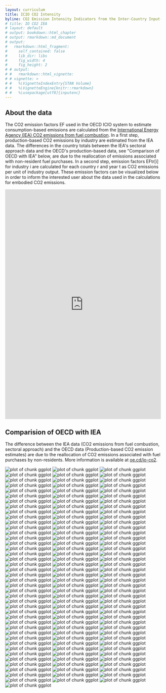```yaml
---
layout: curriculum
title: ICIO CO2 Intensity
byline: CO2 Emission Intensity Indicators from the Inter-Country Input-Output (ICIO) framework
# title: IO CO2 IEA
# layout: default
# output: bookdown::html_chapter
# output: rmarkdown::md_document
# output:
#   rmarkdown::html_fragment:
#     self_contained: false
#     lib_dir: libs
#     fig_width: 4
#     fig_height: 2
# # output:
# #   rmarkdown::html_vignette:
# # vignette: >
# #   %\VignetteIndexEntry{STAN Volume}
# #   %\VignetteEngine{knitr::rmarkdown}
# #   %\usepackage[utf8]{inputenc}
---
```


<!-- ## About this app -->

<!-- The publication by the OECD of [embodied CO2 indicators](http://oe.cd/io-co2) has fostered new demand for specific tailored calculations beyond the scope of the OECD's resources. -->

## About the data

The CO2 emission factors EF used in the OECD ICIO system to estimate consumption-based emissions are calculated from the [International Energy Agency (IEA) CO2 emissions from fuel combustion](http://www.iea.org/statistics/topics/co2emissions/). In a first step, production-based CO2 emissions by industry are estimated from the IEA data. The differences in the country totals between the IEA's sectoral approach data and the OECD's production-based data, see "Comparison of OECD with IEA" below, are due to the reallocation of emissions associated with non-resident fuel purchases. In a second step, emission factors EFtr[i] for industry i are calculated for each country r and year t as CO2 emissions per unit of industry output. These emission factors can be visualized below in order to inform the interested user about the data used in the calculations for embodied CO2 emissions.



<!-- <iframe src="http://10.101.26.220:3838/co2intensityviz/" width = "100%" style="border: 0px; height: 53em"></iframe> -->
<iframe src="http://www.icio.oecd.org:3838/co2intensityviz/" width = "100%" style="border: 0px; height: 53em"></iframe>

## Comparision of OECD with IEA

The difference between the IEA data (CO2 emissions from fuel combustion, sectoral approach) and the OECD data (Production-based CO2 emission estimates) are due to the reallocation of CO2 emissions associated with fuel purchases by non-residents. More information is available at [oe.cd/io-co2](http://oe.cd/io-co2).

![plot of chunk ggplot](figures/ggplot-1.png) ![plot of chunk ggplot](figures/ggplot-2.png) ![plot of chunk ggplot](figures/ggplot-3.png) ![plot of chunk ggplot](figures/ggplot-4.png) ![plot of chunk ggplot](figures/ggplot-5.png) ![plot of chunk ggplot](figures/ggplot-6.png) ![plot of chunk ggplot](figures/ggplot-7.png) ![plot of chunk ggplot](figures/ggplot-8.png) ![plot of chunk ggplot](figures/ggplot-9.png) ![plot of chunk ggplot](figures/ggplot-10.png) ![plot of chunk ggplot](figures/ggplot-11.png) ![plot of chunk ggplot](figures/ggplot-12.png) ![plot of chunk ggplot](figures/ggplot-13.png) ![plot of chunk ggplot](figures/ggplot-14.png) ![plot of chunk ggplot](figures/ggplot-15.png) ![plot of chunk ggplot](figures/ggplot-16.png) ![plot of chunk ggplot](figures/ggplot-17.png) ![plot of chunk ggplot](figures/ggplot-18.png) ![plot of chunk ggplot](figures/ggplot-19.png) ![plot of chunk ggplot](figures/ggplot-20.png) ![plot of chunk ggplot](figures/ggplot-21.png) ![plot of chunk ggplot](figures/ggplot-22.png) ![plot of chunk ggplot](figures/ggplot-23.png) ![plot of chunk ggplot](figures/ggplot-24.png) ![plot of chunk ggplot](figures/ggplot-25.png) ![plot of chunk ggplot](figures/ggplot-26.png) ![plot of chunk ggplot](figures/ggplot-27.png) ![plot of chunk ggplot](figures/ggplot-28.png) ![plot of chunk ggplot](figures/ggplot-29.png) ![plot of chunk ggplot](figures/ggplot-30.png) ![plot of chunk ggplot](figures/ggplot-31.png) ![plot of chunk ggplot](figures/ggplot-32.png) ![plot of chunk ggplot](figures/ggplot-33.png) ![plot of chunk ggplot](figures/ggplot-34.png) ![plot of chunk ggplot](figures/ggplot-35.png) ![plot of chunk ggplot](figures/ggplot-36.png) ![plot of chunk ggplot](figures/ggplot-37.png) ![plot of chunk ggplot](figures/ggplot-38.png) ![plot of chunk ggplot](figures/ggplot-39.png) ![plot of chunk ggplot](figures/ggplot-40.png) ![plot of chunk ggplot](figures/ggplot-41.png) ![plot of chunk ggplot](figures/ggplot-42.png) ![plot of chunk ggplot](figures/ggplot-43.png) ![plot of chunk ggplot](figures/ggplot-44.png) ![plot of chunk ggplot](figures/ggplot-45.png) ![plot of chunk ggplot](figures/ggplot-46.png) ![plot of chunk ggplot](figures/ggplot-47.png) ![plot of chunk ggplot](figures/ggplot-48.png) ![plot of chunk ggplot](figures/ggplot-49.png) ![plot of chunk ggplot](figures/ggplot-50.png) ![plot of chunk ggplot](figures/ggplot-51.png) ![plot of chunk ggplot](figures/ggplot-52.png) ![plot of chunk ggplot](figures/ggplot-53.png) ![plot of chunk ggplot](figures/ggplot-54.png) ![plot of chunk ggplot](figures/ggplot-55.png) ![plot of chunk ggplot](figures/ggplot-56.png) ![plot of chunk ggplot](figures/ggplot-57.png) ![plot of chunk ggplot](figures/ggplot-58.png) ![plot of chunk ggplot](figures/ggplot-59.png) ![plot of chunk ggplot](figures/ggplot-60.png) ![plot of chunk ggplot](figures/ggplot-61.png) ![plot of chunk ggplot](figures/ggplot-62.png) ![plot of chunk ggplot](figures/ggplot-63.png) ![plot of chunk ggplot](figures/ggplot-64.png) ![plot of chunk ggplot](figures/ggplot-65.png) ![plot of chunk ggplot](figures/ggplot-66.png) ![plot of chunk ggplot](figures/ggplot-67.png) ![plot of chunk ggplot](figures/ggplot-68.png) ![plot of chunk ggplot](figures/ggplot-69.png) ![plot of chunk ggplot](figures/ggplot-70.png) ![plot of chunk ggplot](figures/ggplot-71.png) ![plot of chunk ggplot](figures/ggplot-72.png) ![plot of chunk ggplot](figures/ggplot-73.png) ![plot of chunk ggplot](figures/ggplot-74.png) ![plot of chunk ggplot](figures/ggplot-75.png) ![plot of chunk ggplot](figures/ggplot-76.png) ![plot of chunk ggplot](figures/ggplot-77.png) ![plot of chunk ggplot](figures/ggplot-78.png) ![plot of chunk ggplot](figures/ggplot-79.png) ![plot of chunk ggplot](figures/ggplot-80.png) ![plot of chunk ggplot](figures/ggplot-81.png) ![plot of chunk ggplot](figures/ggplot-82.png) ![plot of chunk ggplot](figures/ggplot-83.png) ![plot of chunk ggplot](figures/ggplot-84.png) ![plot of chunk ggplot](figures/ggplot-85.png) ![plot of chunk ggplot](figures/ggplot-86.png) ![plot of chunk ggplot](figures/ggplot-87.png) ![plot of chunk ggplot](figures/ggplot-88.png) ![plot of chunk ggplot](figures/ggplot-89.png) ![plot of chunk ggplot](figures/ggplot-90.png) ![plot of chunk ggplot](figures/ggplot-91.png) ![plot of chunk ggplot](figures/ggplot-92.png) ![plot of chunk ggplot](figures/ggplot-93.png) ![plot of chunk ggplot](figures/ggplot-94.png) ![plot of chunk ggplot](figures/ggplot-95.png) ![plot of chunk ggplot](figures/ggplot-96.png) ![plot of chunk ggplot](figures/ggplot-97.png) ![plot of chunk ggplot](figures/ggplot-98.png) ![plot of chunk ggplot](figures/ggplot-99.png) ![plot of chunk ggplot](figures/ggplot-100.png) ![plot of chunk ggplot](figures/ggplot-101.png) ![plot of chunk ggplot](figures/ggplot-102.png) ![plot of chunk ggplot](figures/ggplot-103.png) ![plot of chunk ggplot](figures/ggplot-104.png) ![plot of chunk ggplot](figures/ggplot-105.png) ![plot of chunk ggplot](figures/ggplot-106.png) ![plot of chunk ggplot](figures/ggplot-107.png) ![plot of chunk ggplot](figures/ggplot-108.png) ![plot of chunk ggplot](figures/ggplot-109.png) ![plot of chunk ggplot](figures/ggplot-110.png) ![plot of chunk ggplot](figures/ggplot-111.png) ![plot of chunk ggplot](figures/ggplot-112.png) ![plot of chunk ggplot](figures/ggplot-113.png) ![plot of chunk ggplot](figures/ggplot-114.png) ![plot of chunk ggplot](figures/ggplot-115.png) ![plot of chunk ggplot](figures/ggplot-116.png) ![plot of chunk ggplot](figures/ggplot-117.png) ![plot of chunk ggplot](figures/ggplot-118.png) ![plot of chunk ggplot](figures/ggplot-119.png) ![plot of chunk ggplot](figures/ggplot-120.png) ![plot of chunk ggplot](figures/ggplot-121.png) ![plot of chunk ggplot](figures/ggplot-122.png) ![plot of chunk ggplot](figures/ggplot-123.png) ![plot of chunk ggplot](figures/ggplot-124.png) 



